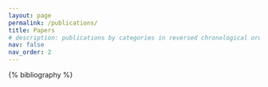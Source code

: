 ```yaml
---
layout: page
permalink: /publications/
title: Papers
# description: publications by categories in reversed chronological order.
nav: false
nav_order: 2
---
```


<!-- _pages/publications.md -->

<!-- Bibsearch Feature -->

<!-- {% include bib_search.liquid %} -->

<div class="publications">

{% bibliography %}

</div>
